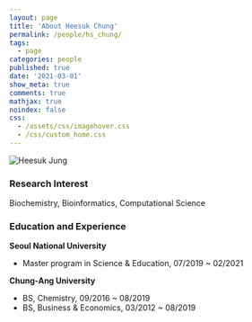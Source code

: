 ```yaml
---
layout: page
title: 'About Heesuk Chung'
permalink: /people/hs_chung/
tags:
  - page
categories: people
published: true
date: '2021-03-01'
show_meta: true
comments: true
mathjax: true
noindex: false
css:
  - /assets/css/imagehover.css
  - /css/custom_home.css
---
```


<div class="row">
<div class="col"><div class="holder smooth">
    <img src="{{ site.url }}/assets/img/people/hs_chung.png" alt="Heesuk Jung" />
</div></div>
</div>

### Research Interest
Biochemistry, Bioinformatics, Computational Science

### Education and Experience

**Seoul National University**
- Master program in Science & Education, 07/2019 ~ 02/2021

**Chung-Ang University**
- BS, Chemistry, 09/2016 ~ 08/2019
- BS, Business & Economics, 03/2012 ~ 08/2019



